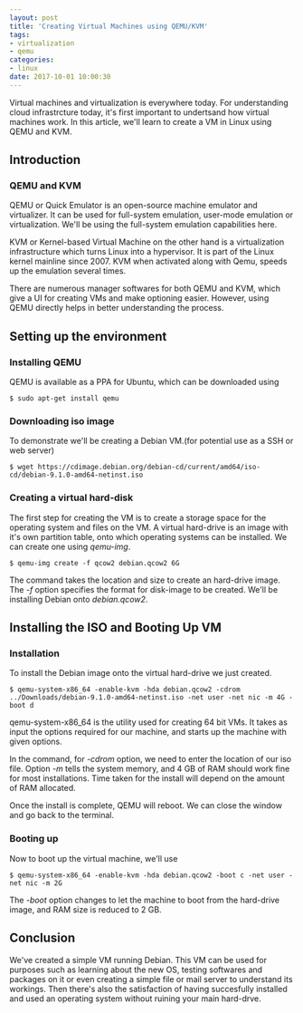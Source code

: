 ```yaml
---
layout: post
title: 'Creating Virtual Machines using QEMU/KVM'
tags:
- virtualization
- qemu
categories:
- linux
date: 2017-10-01 10:00:30
---
```


Virtual machines and virtualization is everywhere today. For understanding cloud infrastrcture today, it's first important to undertsand how virtual machines work. In this article, we'll learn to create a VM in Linux using QEMU and KVM. 

## Introduction

### QEMU and KVM

QEMU or Quick Emulator is an open-source machine emulator and virtualizer. It can be used for full-system emulation, user-mode emulation or virtualization. We'll be using the full-system emulation capabilities here. 

KVM or Kernel-based Virtual Machine on the other hand is a virtualization infrastructure which turns Linux into a hypervisor. It is part of the Linux kernel mainline since 2007. KVM when activated along with Qemu, speeds up the emulation several times. 

There are numerous manager softwares for both QEMU and KVM, which give a UI for creating VMs and make optioning easier. However, using QEMU directly helps in better understanding the process.

## Setting up the environment

### Installing QEMU 

QEMU is available as a PPA for Ubuntu, which can be downloaded using

```shell
$ sudo apt-get install qemu
```

### Downloading iso image
To demonstrate we'll be creating a Debian VM.(for potential use as a SSH or web server)
```shell
$ wget https://cdimage.debian.org/debian-cd/current/amd64/iso-cd/debian-9.1.0-amd64-netinst.iso
```

### Creating a virtual hard-disk

The first step for creating the VM is to create a storage space for the operating system and files on the VM.
A virtual hard-drive is an image with it's own partition table, onto which operating systems can be installed. We can create one using *qemu-img*.
```shell
$ qemu-img create -f qcow2 debian.qcow2 6G
```
The command takes the location and size to create an hard-drive image. The *-f* option specifies the format for disk-image to be created. 
We'll be installing Debian onto *debian.qcow2*.

## Installing the ISO and Booting Up VM

### Installation
To install the Debian image onto the virtual hard-drive we just created.

```shell
$ qemu-system-x86_64 -enable-kvm -hda debian.qcow2 -cdrom ../Downloads/debian-9.1.0-amd64-netinst.iso -net user -net nic -m 4G -boot d 
```
qemu-system-x86_64 is the utility used for creating 64 bit VMs. It takes as input the options required for our machine, and starts up the machine with given options.

In the command, for *-cdrom* option, we need to enter the location of our iso file. Option *-m* tells the system memory, and 4 GB of RAM should work fine for most installations. Time taken for the install will depend on the amount of RAM allocated.

Once the install is complete, QEMU will reboot. We can close the window and go back to the terminal.

### Booting up

Now to boot up the virtual machine, we'll use
```shell
$ qemu-system-x86_64 -enable-kvm -hda debian.qcow2 -boot c -net user -net nic -m 2G
```
The *-boot* option changes to let the machine to boot from the hard-drive image, and RAM size is reduced to 2 GB.

## Conclusion

We've created a simple VM running Debian. This VM can be used for purposes such as learning about the new OS, testing softwares and packages on it or even creating a simple file or mail server to understand its workings. Then there's also the satisfaction of having succesfully installed and used an operating system without ruining your main hard-drve. 

